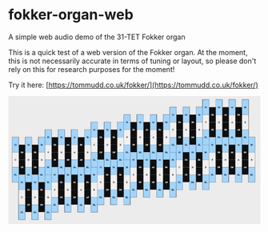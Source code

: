 # fokker-organ-web
A simple web audio demo of the 31-TET Fokker organ

This is a quick test of a web version of the Fokker organ. At the moment, this is not necessarily accurate in terms of tuning or layout, so please don't rely on this for research purposes for the moment!

Try it here: [https://tommudd.co.uk/fokker/](https://tommudd.co.uk/fokker/)


[![Fokker organ interface](https://github.com/tommmmudd/fokker-organ-web/blob/main/resources/fokker_image.jpg)](https://tommudd.co.uk/fokker/)
